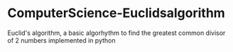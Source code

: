 # ComputerScience-Euclidsalgorithm
Euclid's algorithm, a basic algorhythm to find the greatest common divisor of 2 numbers implemented in python

